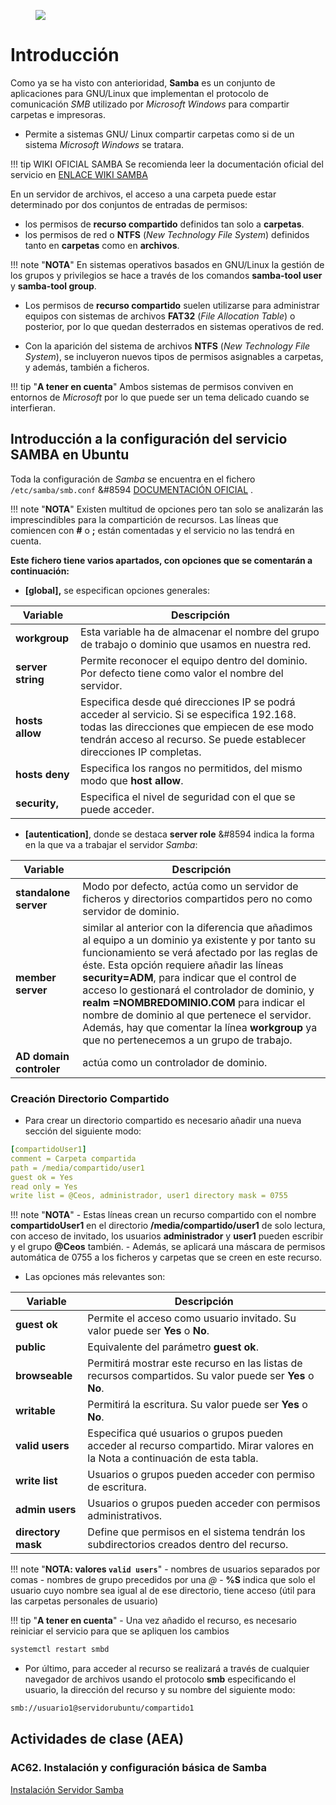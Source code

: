﻿
<!-- <figure style="float: right;">
    <img src="imagenes/07/072/001.png" width="200"/>
</figure> -->
<!-- # INSTALACIÓN Y CONFIGURACIÓN DE SAMBA -->

<figure>
    <img src="imagenes/07/072/001.png"/>
</figure>


# Introducción

Como ya se ha visto con anterioridad, **Samba** es un conjunto de aplicaciones para GNU/Linux que implementan el protocolo de comunicación *SMB* utilizado por *Microsoft Windows* para compartir carpetas e impresoras.

- Permite a sistemas GNU/ Linux compartir carpetas como si de un sistema *Microsoft Windows* se tratara.

!!! tip WIKI OFICIAL SAMBA
    Se recomienda leer la documentación oficial del servicio en [ENLACE WIKI SAMBA](https://wiki.samba.org/index.php/Main_Page)


En un servidor de archivos, el acceso a una carpeta puede estar determinado por dos conjuntos de entradas de permisos:

- los permisos de **recurso compartido** definidos tan solo a **carpetas**.
- los permisos de red o **NTFS** (*New Technology File System*) definidos tanto en **carpetas** como en **archivos**.

!!! note "**NOTA**"
    En sistemas operativos basados en GNU/Linux la gestión de los grupos y privilegios se hace a través de los comandos **samba-tool user** y **samba-tool group**.

- Los permisos de **recurso compartido** suelen utilizarse para administrar equipos con sistemas de archivos **FAT32** (*File Allocation Table*) o posterior, por lo que quedan desterrados en sistemas operativos de red. 

- Con la aparición del sistema de archivos **NTFS** (*New Technology File System*), se incluyeron nuevos tipos de permisos asignables a carpetas, y además, también a ficheros. 

!!! tip "**A tener en cuenta**"
    Ambos sistemas de permisos conviven en entornos de *Microsoft* por lo que puede ser un tema delicado cuando se interfieran.

## Introducción a la configuración del servicio SAMBA en Ubuntu

Toda la configuración de *Samba* se encuentra en el fichero `/etc/samba/smb.conf` &#8594 [DOCUMENTACIÓN OFICIAL](http://manpages.ubuntu.com/manpages/bionic/man5/smb.conf.5.html) .

!!! note "**NOTA**"
    Existen multitud de opciones pero tan solo se analizarán las imprescindibles para la compartición de recursos. Las líneas que comiencen con **#** o **;** están comentadas y el servicio no las tendrá en cuenta. 

**Este fichero tiene varios apartados, con opciones que se comentarán a continuación:**

- **[global],** se especifican opciones generales:

|Variable|Descripción|
| - | - |
|**workgroup**|Esta variable ha de almacenar el nombre del grupo de trabajo o dominio que usamos en nuestra red.|
|**server string**|Permite reconocer el equipo dentro del dominio. Por defecto tiene como valor el nombre del servidor.|
|**hosts allow**|Especifica desde qué direcciones IP se podrá acceder al servicio. Si se especifica  192.168. todas las direcciones que empiecen de ese modo tendrán acceso al recurso. Se puede establecer direcciones IP completas.|
|**hosts deny**|Especifica los rangos no permitidos, del mismo modo que **host allow**.|
|**security,**|Especifica el nivel de seguridad con el que se puede acceder.|

- **[autentication]**, donde se destaca **server role** &#8594 indica la forma en la que va a trabajar el servidor *Samba*:

|Variable|Descripción|
| - | - |
|**standalone server**|Modo por defecto, actúa como un servidor de ficheros y directorios compartidos pero no como servidor de dominio.|
|**member server**|similar al anterior con la diferencia que añadimos al equipo a un dominio ya existente y por tanto su funcionamiento se verá afectado por las reglas de éste. Esta opción requiere añadir las líneas **security=ADM**, para indicar que el control de acceso lo gestionará el  controlador de dominio, y **realm =NOMBREDOMINIO.COM** para indicar el nombre de dominio al que pertenece el servidor. Además, hay que comentar la línea **workgroup** ya que no pertenecemos a un grupo de trabajo.|
|**AD domain controler**|actúa como un controlador de dominio.|

### Creación Directorio Compartido

- Para crear un directorio compartido es necesario añadir una nueva sección del siguiente modo:

``` yaml
[compartidoUser1]
comment = Carpeta compartida 
path = /media/compartido/user1
guest ok = Yes
read only = Yes
write list = @Ceos, administrador, user1 directory mask = 0755
```

!!! note "**NOTA**"
    - Estas  líneas  crean  un  recurso  compartido  con  el  nombre **compartidoUser1**  en  el  directorio **/media/compartido/user1** de solo lectura, con acceso de invitado, los usuarios **administrador** y **user1** pueden escribir  y el grupo **@Ceos** también. 
    - Además, se aplicará una máscara de permisos automática de 0755 a los ficheros y carpetas que se creen en este recurso.

- Las opciones más relevantes son:

|Variable|Descripción|
| - | - |
|**guest ok**|Permite el acceso como usuario invitado. Su valor puede ser **Yes** o **No**.|
|**public**|Equivalente del parámetro **guest ok**.|
|**browseable**|Permitirá mostrar este recurso en las listas de recursos compartidos. Su valor puede ser **Yes** o **No**.|
|**writable**|Permitirá la escritura. Su valor puede ser **Yes** o **No**.|
|**valid users**|Especifica qué usuarios o grupos pueden acceder al recurso compartido. Mirar valores en la Nota a continuación de esta tabla.|
|**write list**|Usuarios o grupos pueden acceder con permiso de escritura.|
|**admin users**|Usuarios o grupos pueden acceder con permisos administrativos.|
|**directory mask**|Define que permisos en el sistema tendrán los subdirectorios creados dentro del recurso.|

!!! note "**NOTA: valores `valid users`**"
    - nombres de usuarios separados por comas
    - nombres de grupo precedidos por una *@*
    - **%S** indica que solo el usuario cuyo nombre sea igual al de ese directorio, tiene acceso (útil para las carpetas personales de usuario)

!!! tip "**A tener en cuenta**"
    - Una vez añadido el recurso, es necesario reiniciar el servicio para que se apliquen los cambios

``` bash
systemctl restart smbd
```

- Por último, para acceder al recurso se realizará a través de cualquier navegador de archivos usando el protocolo **smb** especificando el usuario, la dirección del recurso y su nombre del siguiente modo:

``` bash
smb://usuario1@servidorubuntu/compartido1
```

<!-- ## Integración de permisos **GNU/Linux** – **Microsoft Windows**

Para poder utilizar los permisos **NTFS** en *GNU/Linux* es necesario realizar una serie de configuraciones descritas en el siguiente apartado. **Esto permitirá integrar de forma transparente ambos sistemas**.

!!! note "**NOTA**"
    La administración de los permisos en *Ubuntu Server* se realizan a través del conjunto de herramientas de **samba-tool**, en concreto **dsacl** y **ntacl**.  

**Hay que tener en cuenta varias cosas antes de usar los permisos NTFS en *Ubuntu Server*:**

- El volumen que contenga el recurso compartido debe disponer de las opciones **acl** durante su montaje. Estas opciones serán indicadas en el fichero `/etc/fstab` para automatizar el proceso.
- Si el sistema de ficheros del volumen no es **ext4**, será necesario la instalación de esta característica. En **ext4** viene integrada por defecto.
- los permisos que se apliquen a un recurso a través de *Samba* solo serán válidos a través de este servicio, por lo que se desaconseja el acceso en local al controlador de *Active Directory*.

!!! tip "**A tener en cuenta**"
    Será necesario ahora **ampliar los permisos**  que GNU/Linux establece a los ficheros para que sean compatibles con los de NTFS de *Microsoft Windows*. Ya que se quiere integrar este servido en una estructura de *Active Directory* será necesario que los permisos asignados a los ficheros sean entendibles por los clientes *Microsoft Windows* que accedan a este servidor.

- Para ello se necesita instalar dos paquetes el **attr** y el **acl** que juntos compatibilizan las listas de control de acceso entre ambos sistemas.

!!! note "**NOTA**"
    La parte interesante de estos paquetes es que esta ampliación de permisos se le puede asignar a tan un medio determinado o a todo el sistema, **por lo que ambos permisos de acceso pueden convivir sin conflicto alguno**.

Los pasos para realizar los dos aspectos comentados son:

1. A continuación, se debe instalar **un segundo disco duro en el servidor**. Se convertirá este disco duro en un volumen y se destinará a almacenar los ficheros compartidos del servidor, por lo tanto, será a este volumen al que se le asignará la nueva configuración de permisos. 

Para realizar esta tarea, seguiremos estos pasos:

- Se añadirá un disco duro **SATA** a la máquina virtual de **1 TB** de capacidad.
- Se asignará una partición primaria que ocupe el disco entero.

``` yaml
sudo fisk /dev/sdb
```

- Es necesario asignar un sistema de ficheros, en este caso **ext4** 

``` yaml
sudo mkfs -t ext4 /dev/sdb1
```

- Debe crearse un punto de montaje en **/media/datos**.

``` yaml
sudo mount /dev/sdb1 /media/datos
```

2. Otra acción a llevar a cabo es hacer el montaje del nuevo volumen de forma automática al iniciar el sistema. Pare ello será necesario incluir esta información en el fichero **/etc/fstab**:

``` yaml
/dev/sdb1 /media/datos ext4 defaults 0 0
```

3. Ahora se instalarán los paquetes necesarios para la asignación de los nuevos permisos:

``` yaml
sudo apt-get install acl attr
```

4. Una vez terminada la instalación, se asignará la ampliación de permisos a este nuevo volumen añadiendo **user\_xattr,acl,barrier=1** al fichero **/etc/fstab**. Debe quedar de la siguiente manera:

``` yaml
/dev/sdb1 /media/datos ext4 user\_xattr,acl,barrier=1,defaults 0 0
```

5. Por último se comprueba que todo ha ido bien reiniciando el equipo y accediendo a la carpeta **/media/datos**.

!!! note "**NOTA**"
    Antes de administrar los permisos de un recurso compartido en un servicio *Active Directory* con *Samba*, será necesario su creación y compartición. Esta tarea se realiza añadiendo el recurso al fichero `/etc/samba/smb.conf`.

El aspecto que tiene este fichero es el siguiente:

``` yaml
\# Global parameters
[global]
    dns forwarder = 8.8.8.8
    netbios name = SERVIDORUBUNTU
    realm = MIEMPRESA.LOCAL
    server role = active directory domain controller workgroup = MIEMPRESA idmap\_ldb:use rfc2307 = yes
[netlogon]
    path = /var/lib/samba/sysvol/miempresa.local/scripts read only = No
[sysvol]
    path = /var/lib/samba/sysvol
    read only = No
```

- Tanto **netlogon** como **sysvol** son recursos compartidos que han sido creados durante el proceso de instalación del directorio, y por tanto, son necesarios para el correcto funcionamiento del sistema. Será aquí dónde se crearán los nuevos recursos

``` yaml
[compartido]
    path = /media/datos 
    read only = No
```

Una vez guardado el fichero de configuración, se reinicia el servicio *Samba* para que los cambios tengan efecto

``` yaml
service smbd stop
service smbd start
```

!!! note "**NOTA**"
    A partir de este momento, el recurso **/media/datos** está accesible desde *Samba*, aunque sin ningún tipo de restricción.

- Será necesario ahora el acceso a esta carpeta desde **RSAT** con una cuenta de administración para modificar los permisos de acceso, de igual forma como se realiza en una carpeta compartido en un controlador de domino con *Microsoft Windows*.

- A medida que se vayan cambiado los permisos de este recurso a través de **RSAT**, será posible consultarlos desde el terminal con el subcomando **ntacl** o directamente con el comando **getfacl**

``` yaml
samba-tool ntacl get /media/datos
```

- El cual ofrece información detallada de los permisos o que ofrecerá información de los permisos a modo de resumen.

``` yaml
getfacl /media/datos
```

## Administración de permisos con **RSAT**

A pesar de la existencia de las herramientas ofrecidas por *Samba*, la gestión de los permisos de carpetas se realizará con **RSAT**. 

- **RSAT** **(*Remote Server Administration Tools*) es** una aplicación cuyo objetivo es administrar el servidor pensada para instalarse en clientes que replica las herramientas disponibles en el controlador del dominio. 
- Este *software* está idealmente pensado para servidores tipo **CORE** en los que no existe una GUI y toda su administración queda adscrita a un terminal. El consumo de recursos de la GUI queda traspasada al cliente. 

!!! note "**NOTA**"
    Es preciso señalar que cualquier usuario con permiso para instalar *software* podrá realizar estas acciones, pero en ningún caso administrar el servidor.

<figure>
  <img src="./imagenes/07/072/002.png" width="650"/>
  <figcaption>Actualización del sistema con el añadido de RSAT.</figcaption>
</figure>

!!! note "**NOTA**"
    - Esta tarea es más efectiva y concisa desde el GUI ya que no será necesario recordar todos los usuarios ni grupos creados en el directorio mientras se configuran los permisos. 
    - En efecto, el uso de GUI para la asignación de permisos facilita esta tarea que, en CLI, puede llegar a complicarse en demasía. Por este motivo se utilizará la administración remota que funciona de igual modo que en sistemas operativos de *Microsoft*.

- Para poder utilizar **RSAT** será necesario **iniciar sesión como administrador del dominio o una cuenta que disponga de permisos suficientes**. No obstante, por coherencia del proceso, se realizará todo con la cuenta de administrador de dominio.

Se inicia sesión en el cliente con la cuenta de administrador de dominio, descargar la versión correcta y se instala el programa. En realidad lo que hace este programa es añadir una herramienta al sistema operativo, como si de una actualización del mismo se tratase. Para ello hay que dirigirse a  `Inicio` &#8594 `Configuración` &#8594  `Aplicaciones` &#8594  `Características Opcionales` &#8594  `Agregar una característica` &#8594  `RSAT: Administrador del servidor` y pulsar el botón de  `Instalar`.

Tras el proceso de instalación y el pertinente reinicio, se comprueba que en el menú de  Inicio existe una nueva aplicación denominada **Administrador del servidor** y que la interfaz gráfica de esta herramienta es exactamente igual que la de *Microsoft Windows Server*. De esta forma será más sencillo el cambio entre una y otra forma de administrar el servidor.

El siguiente paso es conectar esta herramienta con el servidor que se debe administrar. Si en la infraestructura de red existe más de uno, es posible tener una de estas herramientas para cada uno, eso sí, en diferentes clientes.

Para enlazar esta herramienta con el servidor se pulsa el botón derecho sobre la opción  `Todos los servidores` →  `Agregar servidores` del panel de la izquierda

<figure>
  <img src="./imagenes/07/072/003.png" width="650"/>
  <figcaption>Añadir el servidor a administrar al RSAT.</figcaption>
</figure>

!!! note "**NOTA**"
    A partir de este momento toda la gestión realizada en esta herramienta tendrá su efecto en el controlador de dominio configurado.

## Perfiles de usuario y carpetas personales

Habitualmente los usuarios trabajan con la misma máquina, pero hay ocasiones en las que es necesario que cambien su ubicación de trabajo. Es buena idea entonces que el perfil de ese usuario viaje con él, ya que éste contiene gran parte de la información de trabajo.

El fichero **/etc/profile** contiene la estructura de los perfiles. Además, durante el proceso de creación de perfiles, consulta los *scripts* ubicados en la carpeta **/etc/profile.d** que también ejecutará durante la creación de un usuario.

Dentro de cada perfil es posible encontrar la siguiente información:

- **Configuración local**, que contiene datos de programa, historial y archivos temporales
- **Datos de programa**, configuraciones especificas de software de cada usuario, archivos, carpetas, accesos directos, escritorio documentos y plantillas de usuario
- **Configuración de inicio**, elementos del menú Inicio del usuario así como aplicaciones

!!! note "**NOTA**"
    No es de extrañar que si un usuario cambia de equipo y crea un nuevo perfil, eche de menos toda esta información y, aún peor, no pueda desempeñar su trabajo con normalidad.

### Perfiles

Existen diferentes tipos de perfiles, aunque en este tema se trabajará con los siguientes:

- **Perfiles locales**, creados en un equipo cuando un usuario inicia sesión. El perfil es específico de un usuario y se almacena en el disco duro del equipo local.
- **Perfiles móviles**, creados por un administrador y almacenados en un servidor. Estos perfiles siguen al usuario a cualquier máquina donde éste inicie sesión.

#### Perfiles locales

Los perfiles locales se crean en los equipos cuando los usuarios inician sesión. En GNU/Linux, los perfiles de usuario se crean en la carpeta **/home/$USER**, con la excepción del usuario **root**, que por motivos de seguridad posee su propio perfil en la ruta **/root**. 

Toda la información referida al usuario se encuentra en el directorio **/home/$USER**. Cuando se accede con usuarios distintos, tanto el usuario local como el usuario de red dispondrán de diferentes perfiles.

#### Perfiles móviles

Un perfil móvil **se almacena en un servidor** y, después de que el inicio de sesión del usuario sea autentificado, se copia al equipo local. Esto permite al usuario tener el mismo escritorio, la configuración de las aplicaciones y la configuración local en cualquier máquina. Al cerrar la sesión, el perfil se almacena tanto localmente como en la ubicación de la ruta de acceso al perfil del usuario.

- Cuando el usuario inicia sesión de nuevo, el perfil del servidor se compara con la copia en el equipo local y se carga la versión más reciente. Si el servidor no esta disponible, se utiliza la copia local. 
- Si el servidor no esta disponible y es la primera vez que el usuario ha iniciado sesión en el equipo se crea un perfil de usuario localmente utilizando la configuración por defecto.

**Para configurar un perfil móvil simplemente hay que completar las siguientes acciones:**

1. crear una **carpeta compartida** en el servidor para los perfiles.
2. asignar en la cuenta de usuario una **ruta de acceso** a la carpeta compartida.

Una vez realizadas estas acciones, el perfil de usuario se copia en el servidor y estará disponible para el usuario desde cualquier equipo.

Para poder acceder desde un equipo a una carpeta compartida por **nfs** en un servidor, será necesario instalar los paquetes `portmap` y `nfs-common` en el cliente

``` yaml
sudo apt-get install portmap nfs-common
sudo /etc/init.d/portmap restart
```

Cuando finalice la instalación será posible utilizar el sistema **nfs** como un nuevo sistema de ficheros de red, lo que permitirá gestionar carpetas remotas como si fuesen propias del sistema local.

Ahora es posible montar la carpeta compartida en nuestro sistema de archivos. De esta manera, el acceso es exactamente igual que a cualquier otra carpeta del disco duro local.

En el servidor existe la carpeta compartida **/datos/usuarios/usuario1** con los datos del usuario `usuario1`. Es posible montar esa carpeta como si fuera una más del sistema de ficheros local

``` yaml
sudo mount -t nfs ip-del-servidor:/home/MIEMPRESA.LOCAL/usuario1/datos
```

!!! note "**NOTA**"
    A  partir  de  este  momento  la  carpeta  datos  contiene  la  información  de  la  carpeta **/datos/usuarios/usuario1** del servidor.

Como ya se ha estudiado, es posible que el sistema monte de forma automática una carpeta compartida por **nfs** al iniciar sesión a través del archivo **/etc/fstab**

``` yaml
ip-del-servidor:/home/MIEMPRESA.LOCAL/usuario1/datos nfs
```

Del mismo modo que se ha creado un recurso de red para contener el perfil del usuario, es **posible repetir estos pasos para crear una carpeta personal a cada usuario**.

Para esta tarea se utilizará el servicio *Samba*, aunque es posible realizarla también con el protocolo **nfs**. Para ello habrá que crear un recurso para cada usuario del siguiente modo:

``` yaml
[usuario1]
comment = Carpeta con acceso exclusivo para usuario1 path = /media/usuarios/usuario1
guest ok = No
public = No
read only = Yes
write list = %S
```

!!! note "**NOTA**"
    La última línea del la configuración limita el acceso al recurso al usuario que se llame igual que el nombre de la carpeta.

## Cuotas de disco

Las cuotas de disco permiten controlar la **cantidad de ficheros que se introducen en un recurso compartido**. El espacio de almacenamiento de un servidor es finito y, aunque no lo parezca, si se estrangula uno de los volúmenes, es un tarea costosa asignar nuevo espacio o simplemente no es posible. Con la herramienta **Administración de cuotas**, se pueden realizar las siguientes tareas:

- Crear cuotas para limitar el espacio asignado a un volumen o carpeta y generar notificaciones cuando se esté a punto de alcanzar o superar el límite de dichas cuotas
- Generar cuotas automáticas aplicables a todas las carpetas existentes en un volumen o una carpeta y a todas las subcarpetas que se creen
- Definir plantillas de cuota que puedan aplicarse fácilmente a nuevos volúmenes o carpetas y que puedan utilizarse en toda una organización

En los sistemas operativos basados en GNU/Linux es posible establecer límites de almacenamiento por usuario e incluso por grupo de usuarios. Es factible establecer cuotas con dos enfoques diferentes:

1. Es posible **limitar el número de bloques** de disco, con lo que se limita el tamaño en disco del que el usuario dispone, tal y como ocurría en *Microsoft Windows Server*, 
2. Por otro lado, se puede limitar el **número de *nodos-i***, lo que establece un límite de ficheros por usuario, independientemente del espacio que ocupen

Además se puede fijar dos tipos de límites, el **rígido** o *hard* que impide que el límite sea sobrepasado, y el **flexible** o *soft* que no limita el espacio en disco pero sí avisa al administrador que se han excedido ciertos límites.

Desde la versión 14.04 de *Ubuntu Server* el  *kernel* viene preparado para soportar cuotas de disco, por lo que tan solo será necesario la instalación del paquete que permite gestionar las cuotas: **quota**  y **quotatool**.

``` yaml
sudo apt-get install quota quotatool
```

Al igual que ocurría en el caso anterior, las cuotas han de ser activadas para cada uno de los volúmenes del sistema. Para ello es necesario especificarlo en las opciones del fichero **/etc/fstab**.

``` yaml
/dev/sdb1 /media/Datos ext4 defaults,usrquota,grpquota    0   0
```

En las opciones de montaje se han añadido las opciones de **usrquota** y **grpquota**, que permitirán la asignación de cuotas de disco tanto a usuarios como  a  grupos  respectivamente.   Para  que  los  cambios tengan  efecto,  se monta y desmonta el volumen aplicando la nueva configuración especificada en el fichero **/etc/fstab**

``` yaml
sudo mount -o remount,rw /media/Datos
```

La unidad ya está preparada para contener cuotas de disco, por lo que será preciso crearlas a través de los comandos que se han instalado: **quotacheck**, **edquota** y **repquota**.

``` yaml
sudo quotacheck -cgu /media/Datos
```

El comando anterior activa las cuotas para el volumen. La opción **-c** crea los ficheros de configuración necesarios para guardar la información de las cuotas, mientras que las opciones **-u** y **-g** activan las cuotas de usuario y grupo respectivamente. 

Si todo ha ido bien, en la carpeta raíz del volumen montado aparecerán dos ficheros **aquota.group** y **aquota.user** que contendrán la configuración de las cuotas para los usuarios y grupos. No se trata de archivos de texto plano como es habitual, sino que estarán cifrados.

Para añadir una cuota a un usuario se utiliza el comando

``` yaml
edquota -u administrador
```

Aparecerá en pantalla el editor de texto predeterminado junto con la configuración del usuario especificado

``` yaml
Disk quotas dor user administrador (uid 1000):
Filesystem blocks soft hard inodes soft hard
/dev/sdb1   0       0   0      0    0   0
```

El significado de cada columna es:

- **Filesystem**, indica el volumen en el que se activan las cuotas
- **blocks**, señala el número de bloques que el usuario o grupo está utilizando
- **inodes**, apunta el número de nodos-i que el usuario o grupo está usando
- **soft**, representa un valor de bloques o nodos-i que permite sobrepasar durante un determinado tiempo
- **hard**, es el límite de bloques o nodos-i que no es posible superar

Modificando estos valores y guardando el fichero se establecerán las cuotas del usuario **administrador**. Además se debe tener en cuenta:

- Configurar un valor de cuota a cero significa que no existe límite alguno de almacenamiento para ese usuario.
- Las cuotas para grupos se realizan exactamente igual que con los usuarios. Si es necesario su edición, se volverá a ejecutar el mismo comando y se modificarán los valores oportunos.

En la descripción de la columna **soft** se hizo referencia a que ese valor es posible rebasarlo durante un tiempo determinado. A ese tiempo se le conoce como **periodo de gracia**, y una vez superado el límite flexible **soft** se convierte en límite rígido no pudiendo superarlo. 

Para modificar esta configuración se utiliza el comando:

``` yaml
sudo edquota -t
```

!!! note "**NOTA**"
    Establecerá un valor para el volumen que afectará a todos los usuarios y grupos que tengan una cuota configurada en dicho volumen.

Para consultar todas las cuotas disponibles se utilizará el comando:

``` yaml
sudo repquota /dev/sdb1
```

El cual ofrecerá información detallada sobre los usuarios y grupos que disponen de cuota en dicho volumen.

``` yaml
\*\*\* Report for user quotas on device /dev/sdb1
Block grace time: 7days; Inode grace time: 7days

                            Block limits                File limits
User            used    soft    hard  grace    used  soft  hard  grace 
---------------------------------------------------------------------- 
root      --      20       0       0              2     0     0       
usuario   +-     351     300       0             15     0     0
```

!!! tip "**A tener en cuenta**"
    El formato de salida del informe es autoexplicativo, a excepción de la segunda columna. Los guiones que aparecen a la derecha del nombre de usuario, representan si se ha excedido o no el límite flexible tanto de bloques como de nodos-i.

Si se excede este límite el **-**  será modificado por **+**. De esta forma es relativamente sencillo buscar aquellos usuarios que han superado el límite flexible a través del comando

``` yaml
    sudo repqutota /dev/sdb1 | grep “\+”
```

Para calcular el tamaño de la cuota a través de bloques será necesario conocer el tamaño del bloque del volumen al que se han aplicado las cuotas. Para ello se puede usar el comando **tune2fs** que ofrece amplia información sobre las características de un volumen, entre toda ella, el número de bloques:

``` yaml
tune2fs -l /dev/sdb1 | grep “Block size”
```

!!! tip "**A tener en cuenta**"
    Ahora tan solo queda multiplicar este tamaño por el número de bloques asignado a la cuota.

Por último, es posible desactivar las cuotas de forma temporal para, por ejemplo, realizar ciertas tareas de mantenimiento o administración,

``` yaml
quotaoff /dev/sdb1
```

Y volverlas a activar

``` yaml
quotaon /dev/sdb1
```

!!! note "**NOTA**"
    - Recuerda que esta desactivación es temporal. Si se desactivan las cuotas con este comando y se reinicia el sistema, volverán a estar activas ya que se inicializan a través del fichero **/etc/fstab**. 
    - Si es necesario desactivarlas de forma permanente se deben configurar con un valor de cero en el archivo de cuotas. -->

## Actividades de clase (AEA)

### AC62. Instalación y configuración básica de Samba

[Instalación Servidor Samba](./practSamba/Practica14_samba.md)


<!-- ## Actividades de desarrollo UD7_01

702. [Configuración de Secciones y Usuarios en SAMBA](./practSamba/Practica15_SambaSecUsers.md)

## Actividades de desarrollo UD7_02

703. [Configuración de Controlador de Dominio en SAMBA](./practSamba/Practica16_SambaDC.md) -->